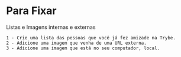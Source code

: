# Para Fixar

Listas e Imagens internas e externas

    1 - Crie uma lista das pessoas que você já fez amizade na Trybe.
    2 - Adicione uma imagem que venha de uma URL externa.
    3 - Adicione uma imagem que está no seu computador, local.